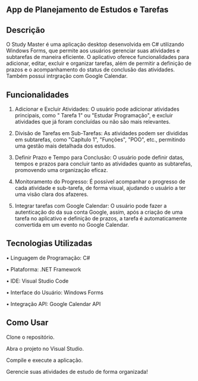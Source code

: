 <!-- Bem-vindo 🚀 -->

## App de Planejamento de Estudos e Tarefas

## Descrição

O Study Master é uma aplicação desktop desenvolvida em C# utilizando Windows Forms, que permite aos usuários gerenciar suas atividades e subtarefas de maneira eficiente. O aplicativo oferece funcionalidades para adicionar, editar, excluir e organizar tarefas, além de permitir a definição de prazos e o acompanhamento do status de conclusão das atividades. Também possui intrgração com Google Calendar.

## Funcionalidades

1. Adicionar e Excluir Atividades: O usuário pode adicionar atividades principais, como " Tarefa 1" ou "Estudar Programação", e excluir atividades que já foram concluídas ou não são mais relevantes.

2. Divisão de Tarefas em Sub-Tarefas: As atividades podem ser divididas em subtarefas, como "Capítulo 1", "Funções", "POO", etc., permitindo uma gestão mais detalhada dos estudos.

3. Definir Prazo e Tempo para Conclusão: O usuário pode definir datas, tempos e prazos para concluir tanto as atividades quanto as subtarefas, promovendo uma organização eficaz.

4. Monitoramento do Progresso: É possível acompanhar o progresso de cada atividade e sub-tarefa, de forma visual, ajudando o usuário a ter uma visão clara dos afazeres.

5. Integrar tarefas com Google Calendar: O usuário pode fazer a autenticação do da sua conta Google, assim, após a criação de uma tarefa no aplicativo e definição de prazos, a tarefa é automaticamente convertida em um evento no Google Calendar.

## Tecnologias Utilizadas

• Linguagem de Programação: C#

• Plataforma: .NET Framework

• IDE: Visual Studio Code

• Interface do Usuário: Windows Forms

• Integração API: Google Calendar API


## Como Usar

Clone o repositório.

Abra o projeto no Visual Studio.

Compile e execute a aplicação.

Gerencie suas atividades de estudo de forma organizada!
